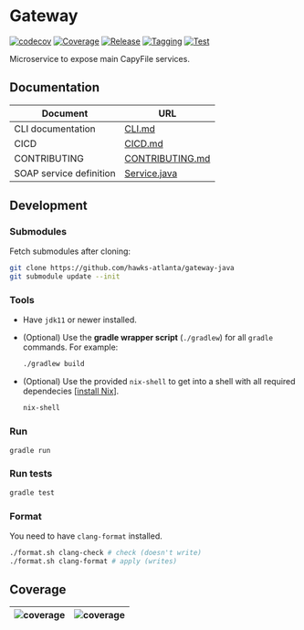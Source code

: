 # Gateway

[![codecov](https://codecov.io/gh/hawks-atlanta/gateway-java/graph/badge.svg?token=0FSRVUD6AD)](https://codecov.io/gh/hawks-atlanta/gateway-java)
[![Coverage](https://github.com/hawks-atlanta/gateway-java/actions/workflows/coverage.yml/badge.svg)](https://github.com/hawks-atlanta/gateway-java/actions/workflows/coverage.yml)
[![Release](https://github.com/hawks-atlanta/gateway-java/actions/workflows/release.yaml/badge.svg)](https://github.com/hawks-atlanta/gateway-java/actions/workflows/release.yaml)
[![Tagging](https://github.com/hawks-atlanta/gateway-java/actions/workflows/tagging.yaml/badge.svg)](https://github.com/hawks-atlanta/gateway-java/actions/workflows/tagging.yaml)
[![Test](https://github.com/hawks-atlanta/gateway-java/actions/workflows/testing.yml/badge.svg)](https://github.com/hawks-atlanta/gateway-java/actions/workflows/testing.yml)

Microservice to expose main CapyFile services.

## Documentation

| Document                | URL                                                                                |
|-------------------------|------------------------------------------------------------------------------------|
| CLI documentation       | [CLI.md](CLI.md)                                                                   |
| CICD                    | [CICD.md](https://github.com/hawks-atlanta/docs/blob/main/CICD.md)                 |
| CONTRIBUTING            | [CONTRIBUTING.md](https://github.com/hawks-atlanta/docs/blob/main/CONTRIBUTING.md) |
| SOAP service definition | [Service.java](app/src/main/java/gateway/soap/Service.java)                        |

## Development

### Submodules

Fetch submodules after cloning:

```sh
git clone https://github.com/hawks-atlanta/gateway-java
git submodule update --init
```

### Tools

- Have `jdk11` or newer installed.
- (Optional) Use the **gradle wrapper script** (`./gradlew`) for all `gradle` commands. For example:

    ```sh
    ./gradlew build
    ```

- (Optional) Use the provided `nix-shell` to get into a shell with all required dependecies [[install Nix](https://nixos.org/download)].

    ```sh
    nix-shell
    ```

### Run

```sh
gradle run
```

### Run tests

```sh
gradle test
```

### Format

You need to have `clang-format` installed.

```sh
./format.sh clang-check # check (doesn't write)
./format.sh clang-format # apply (writes)
```

## Coverage

|![coverage](https://codecov.io/gh/hawks-atlanta/gateway-java/graphs/sunburst.svg?token=0FSRVUD6AD)|![coverage](https://codecov.io/gh/hawks-atlanta/gateway-java/graphs/tree.svg?token=0FSRVUD6AD)|
|---|---|
